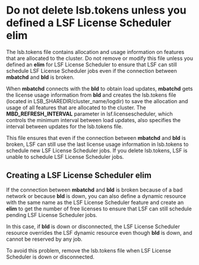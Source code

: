# Do not delete lsb.tokens unless you defined a LSF License Scheduler elim

The lsb.tokens file contains allocation and usage information on features that are allocated to the cluster. Do not remove or modify this file unless you defined an **elim** for LSF License Scheduler to ensure that LSF can still schedule LSF License Scheduler jobs even if the connection between **mbatchd** and **bld** is broken.

When **mbatchd** connects with the **bld** to obtain load updates, **mbatchd** gets the license usage information from **bld** and creates the lsb.tokens file (located in LSB_SHAREDIR/cluster_name/logdir) to save the allocation and usage of all features that are allocated to the cluster. The **MBD_REFRESH_INTERVAL** parameter in lsf.licensescheduler, which controls the minimum interval between load updates, also specifies the interval between updates for the lsb.tokens file.

This file ensures that even if the connection between **mbatchd** and **bld** is broken, LSF can still use the last license usage information in lsb.tokens to schedule new LSF License Scheduler jobs. If you delete lsb.tokens, LSF is unable to schedule LSF License Scheduler jobs.

## Creating a LSF License Scheduler **elim**

If the connection between **mbatchd** and **bld** is broken because of a bad network or because **bld** is down, you can also define a dynamic resource with the same name as the LSF License Scheduler feature and create an **elim** to get the number of free licenses to ensure that LSF can still schedule pending LSF License Scheduler jobs.

In this case, if **bld** is down or disconnected, the LSF License Scheduler resource overrides the LSF dynamic resource even though **bld** is down, and cannot be reserved by any job.

To avoid this problem, remove the lsb.tokens file when LSF License Scheduler is down or disconnected.